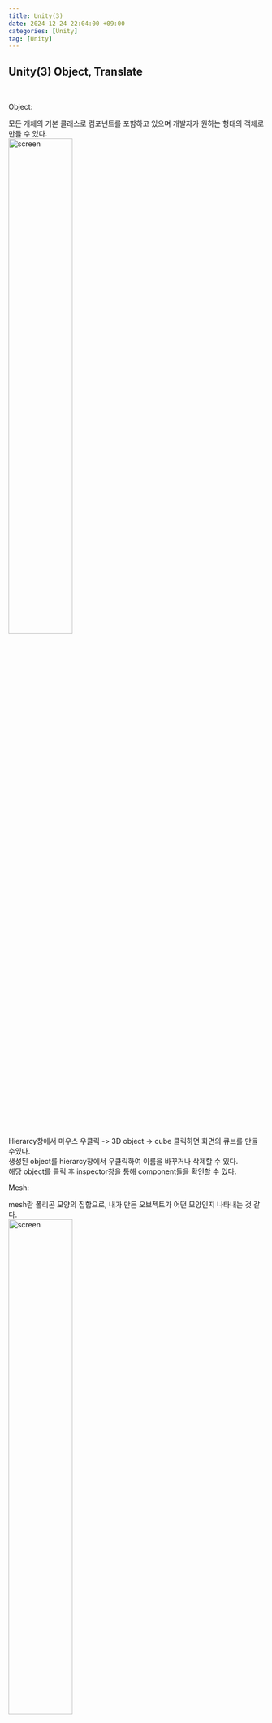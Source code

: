 ```yaml
---
title: Unity(3)
date: 2024-12-24 22:04:00 +09:00
categories: [Unity]
tag: [Unity]
---
```


## Unity(3) Object, Translate
<br>

Object:

모든 개체의 기본 클래스로 컴포넌트를 포함하고 있으며 개발자가 원하는 형태의 객체로 만들 수 있다.<br>
<img src="https://github.com/user-attachments/assets/576123cb-035c-4c44-ba2a-fc03ae60ae3f" width="50%" height="50%" title="px(픽셀) 크기 설정" alt="screen"></img><br>

Hierarcy창에서 마우스 우클릭 -> 3D object -> cube 클릭하면 화면의 큐브를 만들수있다.<br>
생성된 object를 hierarcy창에서 우클릭하여 이름을 바꾸거나 삭제할 수 있다.<br>
해당 object를 클릭 후 inspector창을 통해 component들을 확인할 수 있다.

Mesh:<br>

 mesh란 폴리곤 모양의 집합으로, 내가 만든 오브젝트가 어떤 모양인지 나타내는 것 같다.<br>
<img src="https://github.com/user-attachments/assets/dc6f7719-c5a7-474d-a21e-7b5d427fe2ea" width="50%" height="50%" title="px(픽셀) 크기 설정" alt="screen"></img><br>

사진 속 inspector창에는 위에서 만든 큐브의 컴포넌트들이 들어있다.<br>
Mesh Filter: 어떤 모양인지 결정할 수 있는 component이다. 여기서 모양을 바꿀 수 있다.<br>
Mesh Render: 어떤 성질을 가질지 결정.<br>
1. materials: 어떤 텍스처를 어떻게 배치할것이며, 표면의 질감은 어떤 특징을 가지도록할지 결정  
2. Lighting: 빛과 관련된 설정
<br>

Materials 바꾸는 방법:<br>

 project창에서 Assets폴더 안에 Materials폴더 만들기 -> Materials폴더로 들어가서 마우스 우클릭 -> creat -> Material<br>
원하는 이미지를 인터넷에서 다운로드 후, Maerials폴더에 드래그해 저장해준다.<br>
만들어둔 Material을 클리하고 albedo라고 적혀있는 글자 옆에 있는 작은 원에 사진을 드레그하여 넣어주면 원하는 이미지의 material이 생성된다. 아래 사진을 참고하자.<br>
<img src="https://github.com/user-attachments/assets/1b22557b-3e40-4df3-adee-d275a499063c" width="50%" height="50%" title="px(픽셀) 크기 설정" alt="screen"></img><br>

이렇게 만든 Material을 아까 만둘어둔 cube에 inspector창에 드래그하여 드롭하면, 큐브가 material에 저장된 정보로 변경된다. <br>

<img src="https://github.com/user-attachments/assets/16858350-d2d3-4eff-a055-b7203aec1ed7" width="50%" height="50%" title="px(픽셀) 크기 설정" alt="screen"></img><br>


Transform:<br>

 Object의 좌표계를 나타낸다. 기본적으로 모든 Object에 들어있는 component라고 볼수 있으며, 위치, 회전, 크기를 나타낸다. 

키보드로 물체 이동시키기: <br>

 아까 만든 큐브를 공 모형으로 만들어 키보드 조작으로 움직여보자.<br>

Project창 asset폴더에 Scripts폴더를 만든 후, 우클리 c# script 클릭하여, 코드 작성할 script를 생성한다.<br>
스크립트의 이름을 나는 PlayerMovement로 정했다. 클래스가 파일이름으로 생성되기에 생성하고 나서는 파일명을 바꿀 수 없다. 주의해야 한다.<br> 

Code:

    using System.Collections;
    using System.Collections.Generic;
    using UnityEngine;

    public class PlayerMovement : MonoBehaviour
    {   
        public float speed;
        // Start is called before the first frame update
        void Start()
        {
            speed = 0.1f;
        }

        // Update is called once per frame
        void Update()
        {
            float h = Input.GetAxisRaw("Horizontal");//좌우 방향키
            float v = Input.GetAxisRaw("Vertical"); //상하 방향키

            transform.Translate(new Vector3(h,0,v));
        }
    }

위와 같이 코드를 작성한 후, project 창에 있는 PlayerMovement script를 Player object의 inpector창에 드레그 드롭하면 script의 코드가<br> player에게 적용되는 것을 알수 있다. public으로 선언한 speed가 inspector창에 나타남도 알수 있다.<br>

<img src="https://github.com/user-attachments/assets/2687f205-58f4-437b-8064-2ea4d4944b41" width="50%" height="50%" title="px(픽셀) 크기 설정" alt="screen"></img><br>

여기까지 Object와 translate에 대한 설명이다. 대학교 Unity캠프 자료를 참고하였다.<br>
감사합니다.


